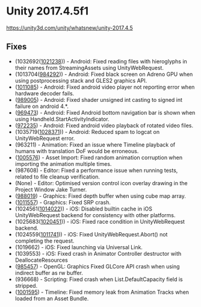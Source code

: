 # Unity 2017.4.5f1

https://unity3d.com/unity/whatsnew/unity-2017.4.5

## Fixes



*   (1032692([1021238](https://issuetracker.unity3d.com/product/unity/issues/guid/1021238/))) - Android: Fixed reading files with hieroglyphs in their names from StreamingAssets using UnityWebRequest.
*   (1013704([984292](https://issuetracker.unity3d.com/product/unity/issues/guid/984292/))) - Android: Fixed black screen on Adreno GPU when using postprocessing stack and GLES2 graphics API.
*   ([1011085](https://issuetracker.unity3d.com/product/unity/issues/guid/1011085/)) - Android: Fixed android video player not reporting error when hardware decoder fails.
*   ([989005](https://issuetracker.unity3d.com/product/unity/issues/guid/989005/)) - Android: Fixed shader unsigned int casting to signed int failure on android 4.\*.
*   ([969473](https://issuetracker.unity3d.com/product/unity/issues/guid/969473/)) - Android: Fixed Android bottom navigation bar is shown when using Handheld.StartActivityIndicator.
*   ([972235](https://issuetracker.unity3d.com/product/unity/issues/guid/972235/)) - Android: Fixed android video playback of rotated video files.
*   (1035719([1028371](https://issuetracker.unity3d.com/product/unity/issues/guid/1028371/))) - Android: Reduced spam to logcat on UnityWebRequest error.
*   (963211) - Animation: Fixed an issue where Timeline playback of humans with translation DoF would be erroneous.
*   ([1005576](https://issuetracker.unity3d.com/product/unity/issues/guid/1005576/)) - Asset Import: Fixed random animation corruption when importing the animation multiple times.
*   (987608) - Editor: Fixed a performance issue when running tests, related to file cleanup verification.
*   (None) - Editor: Optimised version control icon overlay drawing in the Project Window Jake Turner.
*   ([988019](https://issuetracker.unity3d.com/product/unity/issues/guid/988019/)) - Graphics: Fixed depth buffer when using cube map array.
*   ([1011557](https://issuetracker.unity3d.com/product/unity/issues/guid/1011557/)) - Graphics: Fixed SRP crash.
*   (1024561([1014022](https://issuetracker.unity3d.com/product/unity/issues/guid/1014022/))) - iOS: Disabled builtin cache in iOS UnityWebRequest backend for consistency with other platforms.
*   (1025683([1020451](https://issuetracker.unity3d.com/product/unity/issues/guid/1020451/))) - iOS: Fixed race condition in UnityWebRequest backend.
*   (1024559([1011741](https://issuetracker.unity3d.com/product/unity/issues/guid/1011741/))) - iOS: Fixed UnityWebRequest.Abort() not completing the request.
*   (1019662) - iOS: Fixed launching via Universal Link.
*   (1039553) - iOS: Fixed crash in Animator Controller destructor with DeallocateResources
*   ([985457](https://issuetracker.unity3d.com/product/unity/issues/guid/985457/)) - OpenGL: Graphics Fixed GLCore API crash when using indirect buffer as rw buffer.
*   (936668) - Scripting: Fixed crash when List.DefaultCapacity field is stripped.
*   ([1001595](https://issuetracker.unity3d.com/product/unity/issues/guid/1001595/)) - Timeline: Fixed memory leak from Animation Tracks when loaded from an Asset Bundle.